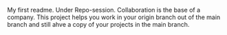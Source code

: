 My first readme. Under Repo-session.
Collaboration is the base of a company. This project helps you work in your origin branch out of the main branch
and still ahve a copy of your projects in the main branch.
